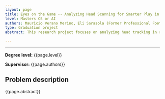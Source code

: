 ```yaml
---
layout: page
title: Eyes on the Game -- Analyzing Head Scanning for Smarter Play in Football
level: Masters CS or AI
authors: Mauricio Verano Merino, Eli Sarasola (Former Professional Football Player)
type: Graduation project
abstract: This research project focuses on analyzing head tracking in real football scenarios to study player scanning behavior before receiving passes. Using video and tracking data, the system will monitor and measure how and when players scan their surroundings prior to receiving the ball, capturing the frequency, timing, and direction of head movements. The project aims to provide insights into how effective scanning improves decision-making and spatial awareness during play. By linking head tracking data with performance metrics, this research seeks to enhance player evaluation, training methodologies, and tactical preparation in football.

---
```


---
**Degree level:** {{page.level}}

**Supervisor:** {{page.authors}}


## Problem description

{{page.abstract}}


